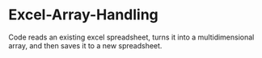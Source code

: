 # Excel-Array-Handling
Code reads an existing excel spreadsheet, turns it into a multidimensional array, and then saves it to a new spreadsheet.
